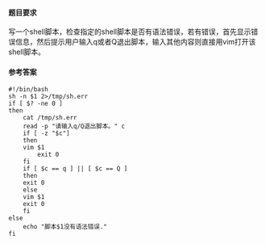 #### 题目要求
写一个shell脚本，检查指定的shell脚本是否有语法错误，若有错误，首先显示错误信息，然后提示用户输入q或者Q退出脚本，输入其他内容则直接用vim打开该shell脚本。

#### 参考答案
```
#!/bin/bash
sh -n $1 2>/tmp/sh.err
if [ $? -ne 0 ]
then
    cat /tmp/sh.err
    read -p "请输入q/Q退出脚本。" c
    if [ -z "$c"]
    then
	vim $1
        exit 0
    fi
    if [ $c == q ] || [ $c == Q ]
    then
	exit 0
    else
	vim $1
	exit 0
    fi
else
    echo "脚本$1没有语法错误."
fi

```